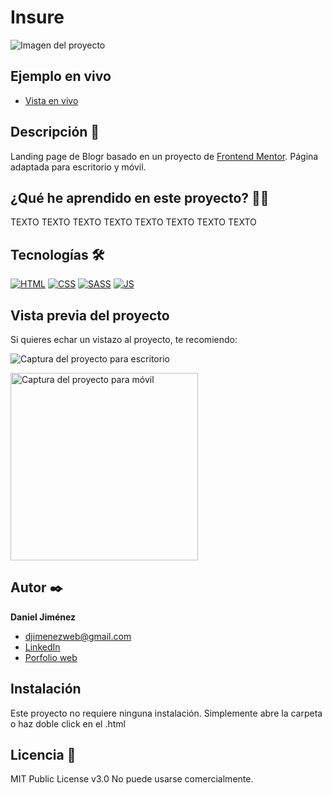 # Insure

![Imagen del proyecto](https://github.com/djimenezweb/insure/blob/main/design/preview-desktop.jpg?raw=true)

## Ejemplo en vivo

- [Vista en vivo](https://djimenezweb.github.io/insure)

## Descripción 📑

Landing page de Blogr basado en un proyecto de [Frontend Mentor](https://www.frontendmentor.io/challenges/insure-landing-page-uTU68JV8).
Página adaptada para escritorio y móvil.

## ¿Qué he aprendido en este proyecto? 🙇🏻

TEXTO TEXTO TEXTO TEXTO TEXTO TEXTO TEXTO TEXTO



## Tecnologías 🛠

<!-- Iconos sacados de: https://github.com/hendrasob/badges/blob/master/README.md y https://github.com/alexandresanlim/Badges4-README.md-Profile -->

[![HTML](https://img.shields.io/badge/HTML5-E34F26?style=for-the-badge&logo=html5&logoColor=white)](https://es.wikipedia.org/wiki/HTML5)
[![CSS](https://img.shields.io/badge/CSS3-1572B6?style=for-the-badge&logo=css3&logoColor=white)](https://es.wikipedia.org/wiki/CSS)
[![SASS](https://img.shields.io/badge/SASS-hotpink.svg?style=for-the-badge&logo=SASS&logoColor=white)](https://es.wikipedia.org/wiki/Sass)
[![JS](https://img.shields.io/badge/JavaScript-F7DF1E?style=for-the-badge&logo=javascript&logoColor=black)](https://es.wikipedia.org/wiki/JavaScript)

## Vista previa del proyecto

Si quieres echar un vistazo al proyecto, te recomiendo:

![Captura del proyecto para escritorio](https://github.com/djimenezweb/insure/blob/main/design/desktop-design.jpg?raw=true)

<img src="https://github.com/djimenezweb/insure/blob/main/design/mobile-design.jpg?raw=true" alt="Captura del proyecto para móvil" width="300px">

## Autor ✒️

**Daniel Jiménez**

- <a href="mailto:djimenezweb@gmail.com">djimenezweb@gmail.com</a>
- [LinkedIn](https://www.linkedin.com/in/djimenezweb)
- [Porfolio web](https://tu-dominio.com/)

## Instalación

Este proyecto no requiere ninguna instalación. Simplemente abre la carpeta o haz doble click en el .html

## Licencia 📄

MIT Public License v3.0
No puede usarse comercialmente.
